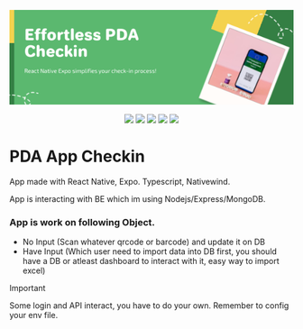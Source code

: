 <p align=center>
  <img src="https://github.com/LQCpaka/react-native-appcheckin/blob/main/assets/images/delficheckinapp.png"/>
<p>

<p align="center">

  <img src="https://img.shields.io/badge/React-NativeExpo-red">
  <img src="https://img.shields.io/badge/Vietnam-⭐_Vietnamese-red">
  <img src="https://img.shields.io/badge/Language-Typescript-red">
  <img src="https://img.shields.io/badge/Database-MongoDB-blue">
  <img src="https://img.shields.io/badge/Device-PDA-yellow">

</p>

# PDA App Checkin

App made with React Native, Expo. Typescript, Nativewind.

App is interacting with BE which im using Nodejs/Express/MongoDB.

### **App is work on following Object.**

- No Input (Scan whatever qrcode or barcode) and update it on DB
- Have Input (Which user need to import data into DB first, you should have a DB or atleast dashboard to interact with it, easy way to import excel)

> [!IMPORTANT]
> Some login and API interact, you have to do your own. Remember to config your env file.

